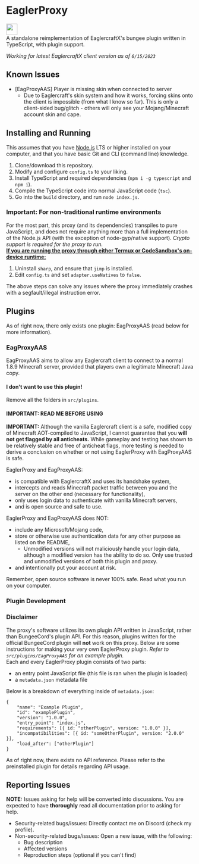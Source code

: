 # EaglerProxy

<a href="https://repl.it/github/WorldEditAxe/eaglerproxy"><img height="30px" src="https://raw.githubusercontent.com/FogNetwork/Tsunami/main/deploy/replit2.svg"><img></a>  
A standalone reimplementation of EaglercraftX's bungee plugin written in TypeScript, with plugin support.

_Working for latest EaglercraftX client version as of `6/15/2023`_

## Known Issues

- [EagProxyAAS] Player is missing skin when connected to server
  - Due to Eaglercraft's skin system and how it works, forcing skins onto the client is impossible (from what I know so far). This is only a client-sided bug/glitch - others will only see your Mojang/Minecraft account skin and cape.

## Installing and Running

This assumes that you have [Node.js](https://nodejs.org/en) LTS or higher installed on your computer, and that you have basic Git and CLI (command line) knowledge.

1. Clone/download this repository.
2. Modify and configure `config.ts` to your liking.
3. Install TypeScript and required dependencies (`npm i -g typescript` and `npm i`).
4. Compile the TypeScript code into normal JavaScript code (`tsc`).
5. Go into the `build` directory, and run `node index.js`.

### Important: For non-traditional runtime environments

For the most part, this proxy (and its dependencies) transpiles to pure JavaScript, and does not require anything more than a full implementation of the Node.js API (with the exception of node-gyp/native support). _Crypto support is required for the proxy to run._  
**<u>If you are running the proxy through either Termux or CodeSandbox's on-device runtime:</u>**

1. Uninstall `sharp`, and ensure that `jimp` is installed.
2. Edit `config.ts` and set `adapter.useNatives` to `false`.

The above steps can solve any issues where the proxy immediately crashes with a segfault/illegal instruction error.

## Plugins

As of right now, there only exists one plugin: EagProxyAAS (read below for more information).

### EagProxyAAS

EagProxyAAS aims to allow any Eaglercraft client to connect to a normal 1.8.9 Minecraft server, provided that players own a legitimate Minecraft Java copy.

#### I don't want to use this plugin!

Remove all the folders in `src/plugins`.

#### IMPORTANT: READ ME BEFORE USING

**IMPORTANT:** Although the vanilla Eaglercraft client is a safe, modified copy of Minecraft AOT-compiled to JavaScript, I cannot guarantee that you **will not get flagged by all anticheats.** While gameplay and testing has shown to be relatively stable and free of anticheat flags, more testing is needed to derive a conclusion on whether or not using EaglerProxy with EagProxyAAS is safe.

EaglerProxy and EagProxyAAS:

- is compatible with EaglercraftX and uses its handshake system,
- intercepts and reads Minecraft packet traffic between you and the server on the other end (necessary for functionality),
- only uses login data to authenticate with vanilla Minecraft servers,
- and is open source and safe to use.

EaglerProxy and EagProxyAAS does NOT:

- include any Microsoft/Mojang code,
- store or otherwise use authentication data for any other purpose as listed on the README,
  - Unmodified versions will not maliciously handle your login data, although a modified version has the ability to do so. Only use trusted and unmodified versions of both this plugin and proxy.
- and intentionally put your account at risk.

Remember, open source software is never 100% safe. Read what you run on your computer.

### Plugin Development

### Disclaimer

The proxy's software utilizes its own plugin API written in JavaScript, rather than BungeeCord's plugin API. For this reason, plugins written for the official BungeeCord plugin will **not** work on this proxy. Below are some instructions for making your very own EaglerProxy plugin.
_Refer to `src/plugins/EagProxyAAS` for an example plugin._  
Each and every EaglerProxy plugin consists of two parts:

- an entry point JavaScript file (this file is ran when the plugin is loaded)
- a `metadata.json` metadata file

Below is a breakdown of everything inside of `metadata.json`:

```
{
    "name": "Example Plugin",
    "id": "examplePlugin",
    "version": "1.0.0",
    "entry_point": "index.js",
    "requirements": [{ id: "otherPlugin", version: "1.0.0" }],
    "incompatibilities": [{ id: "someOtherPlugin", version: "2.0.0" }],
    "load_after": ["otherPlugin"]
}
```

As of right now, there exists no API reference. Please refer to the preinstalled plugin for details regarding API usage.

## Reporting Issues

**NOTE:** Issues asking for help will be converted into discussions. You are expected to have **thoroughly** read all documentation prior to asking for help.

- Security-related bugs/issues: Directly contact me on Discord (check my profile).
- Non-security-related bugs/issues: Open a new issue, with the following:
  - Bug description
  - Affected versions
  - Reproduction steps (optional if you can't find)
